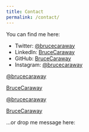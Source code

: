 ```yaml
---
title: Contact
permalink: /contact/
---
```

You can find me here:  

- Twitter: [@brucecaraway](https://twitter.com/brucecaraway)  
- LinkedIn: [BruceCaraway](https://www.linkedin.com/in/brucecaraway)  
- GitHub: [BruceCaraway](https://github.com/BruceCaraway)  
- Instagram: [@brucecaraway](https://www.instagram.com/brucecaraway)  

<p><a class="bc_social" href="https://twitter.com/brucecaraway" target="_blank"><i class="fa fa-twitter fa-2x"></i>@brucecaraway</a></p>
<p><a class="bc_social" href="https://github.com/BruceCaraway" target="_blank"><i class="fa fa-github fa-2x"></i> BruceCaraway</a></p>  <p><a class="bc_social" href="https://instagram.com/brucecaraway" target="_blank"><i class="fa fa-instagram fa-2x"></i> @brucecaraway</a></p>   
<p><a class="bc_social" href="https://www.linkedin.com/in/brucecaraway" target="_blank"><i class="fa fa-linkedin fa-2x"></i> BruceCaraway</a></p>
...or drop me message here:  

<script type="text/javascript" src="http://form.jotform.us/jsform/51647920752156"></script>
